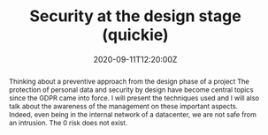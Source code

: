 ---
title: Security at the design stage (quickie)

event: JUG SummerCamp 2020
event_url: https://www.jugsummercamp.org/edition/11/presentations/JxaAbqezLIFaLJvOn6FN

location: La Rochelle (Espace Encan)
address:
  street: Quai Louis Prunier
  city: La Rochelle
  region: CM
  postcode: '17000'
  country: France

summary: Thinking about a preventive approach from the design phase of a project
abstract: "Thinking about a preventive approach from the design phase of a project

The protection of personal data and security by design have become central topics since the GDPR came into force.

I will present the techniques used and I will also talk about the awareness of the management on these important aspects.

Indeed, even being in the internal network of a datacenter, we are not safe from an intrusion. The 0 risk does not exist."

date: "2020-09-11T12:20:00Z"
date_end: "2020-09-11T12:35:00Z"
all_day: false

publishDate: "2020-09-11T00:00:00Z"

authors: [David Aparicio]
tags: [Security, Quickie]

featured: false

image:
  caption: 'Image credit: [**Slides**](../../talks/JSC2020_La_securite_des_la_conception.pdf)'
  focal_point: Right

links:
- name: Video
  url: https://youtu.be/eQ58Y5gLyN4
url_code: ""
url_pdf: ""
url_slides: "talks/JSC2020_La_securite_des_la_conception.pdf"
url_video: ""

slides: ""
projects: []
---